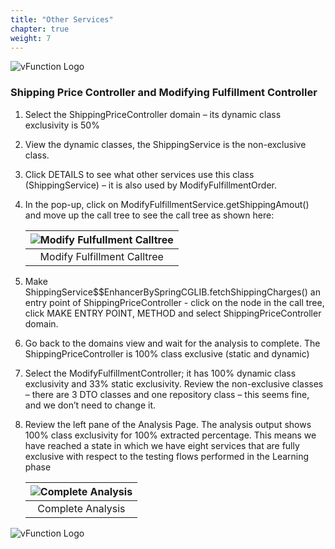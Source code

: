 ```yaml
---
title: "Other Services"
chapter: true
weight: 7
---
```


![vFunction Logo](/images/vFunction.png)
### Shipping Price Controller and Modifying Fulfillment Controller

1. Select the ShippingPriceController domain – its dynamic class exclusivity is 50%

2. View the dynamic classes, the ShippingService is the non-exclusive class.

3. Click DETAILS to see what other services use this class (ShippingService) – it is also used by ModifyFulfillmentOrder.

4. In the pop-up, click on ModifyFulfillmentService.getShippingAmout() and move up the call tree to see the call tree as shown here:

    | ![Modify Fulfullment Calltree](/images/ModifyingFulfillment-Calltree.png) |
    | :--: |
    | Modify Fulfillment Calltree |

5. Make ShippingService$$EnhancerBySpringCGLIB.fetchShippingCharges() an entry point of ShippingPriceController - click on the node in the call tree, click MAKE ENTRY POINT, METHOD and select ShippingPriceController domain.

6. Go back to the domains view and wait for the analysis to complete. The ShippingPriceController is 100% class exclusive (static and dynamic)

7. Select the ModifyFulfillmentController; it has 100% dynamic class exclusivity and 33% static exclusivity. Review the non-exclusive classes – there are 3 DTO classes and one repository class – this seems fine, and we don’t need to change it.

8. Review the left pane of the Analysis Page. The analysis output shows 100% class exclusivity for 100% extracted percentage. This means we have reached a state in which we have eight services that are fully exclusive with respect to the testing flows performed in the Learning phase

    | ![Complete Analysis](/images/Complete-Analysis.png) |
    | :--: |
    | Complete Analysis |


![vFunction Logo](/images/vFunction.png)
